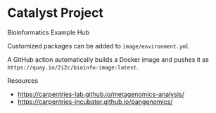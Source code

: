 # Catalyst Project

Bioinformatics Example Hub

Customized packages can be added to 
`image/environment.yml`

A GitHub action automatically builds a Docker image and pushes it as `https://quay.io/2i2c/bioinfo-image:latest`.

Resources
- https://carpentries-lab.github.io/metagenomics-analysis/
- https://carpentries-incubator.github.io/pangenomics/
